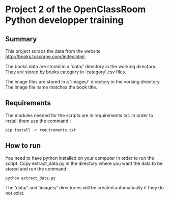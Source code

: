 # Project 2 of the OpenClassRoom Python developper training 

## Summary
This project scraps the data from the website  http://books.toscrape.com/index.html.

The books data are stored in a 'data/' directory in the working directory.
They are stored by books category in 'category'.csv files.

The image files are stored in a 'images/' directory in the vorking directory. The image file name matches the book title.

## Requirements
The modules needed for the scripts are in requirements.txt. In order to install them use the command :
```
pip install -r requirements.txt
```
## How to run
You need to have python installed on your computer in order to run the script. Copy extract_data.py in the directory where you want the data to be stored and run the command : 
```
python extract_data.py
```
The 'data/' and 'images/' directories will be created automatically if they do not exist.